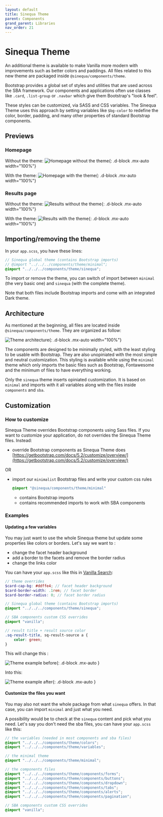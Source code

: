 ```yaml
---
layout: default
title: Sinequa Theme
parent: Components
grand_parent: Libraries
nav_order: 21
---
```


# Sinequa Theme

An additional theme is available to make Vanilla more modern with improvements such as better colors and paddings. All files related to this new theme are packaged inside `@sinequa/components/theme`.

Bootstrap provides a global set of styles and utilities that are used across the SBA framework. Our components and applications often use classes like `.card`, `.list-group` or `.navbar` which give them Bootstrap's "look & feel".

These styles can be customized, via SASS and CSS variables. The Sinequa Theme uses this approach by setting variables like `$bg-color` to redefine the color, border, padding, and many other properties of standard Bootstrap components.

## Previews

### Homepage

Without the theme:
![Homepage without the theme]({{site.baseurl}}assets/modules/theme/theme-1.png){: .d-block .mx-auto width="100%"}

With the theme:
![Homepage with the theme]({{site.baseurl}}assets/modules/theme/theme-2.png){: .d-block .mx-auto width="100%"}

### Results page

Without the theme:
![Results without the theme]({{site.baseurl}}assets/modules/theme/theme-3.png){: .d-block .mx-auto width="100%"}

With the theme:
![Results with the theme]({{site.baseurl}}assets/modules/theme/theme-4.png){: .d-block .mx-auto width="100%"}

## Importing/removing the theme

In your `app.scss`, you have these lines:

```scss
// Sinequa global theme (contains Bootstrap imports)
// @import "../../../components/theme/minimal";
@import "../../../components/theme/sinequa";
```

To import or remove the theme, you can switch of import between `minimal` (the very basic one) and `sinequa` (with the complete theme).

Note that both files include Bootstrap imports and come with an integrated Dark theme.

## Architecture

As mentioned at the beginning, all files are located inside `@sinequa/components/theme`. They are organized as follow:

![Theme architecture]({{site.baseurl}}assets/modules/theme/theme-architecture.png){: .d-block .mx-auto width="100%"}

The components are designed to be minimally styled, with the least styling to be usable with Bootstrap. They are also unopiniated with the most simple and neutral customization. This styling is available while using the `minimal` theme which only imports the basic files such as Bootstrap, Fontawesome and the minimum of files to have everything working.

Only the `sinequa` theme inserts opiniated customization. It is based on `minimal` and imports with it all variables along with the files inside `components` and `sba`.

## Customization

### How to customize

Sinequa Theme overrides Bootstrap components using Sass files.
If you want to customize your application, do not overrides the Sinequa Theme files. Instead:

* override Bootstrap components as Sinequa Theme does [https://getbootstrap.com/docs/5.2/customize/overview/](https://getbootstrap.com/docs/5.2/customize/overview/)

OR

* import our `minimalist` Bootstrap files and write your custom css rules

  ```scss
  @import "@sinequa/components/theme/minimal"
  ```
  * contains Bootstrap imports
  * contains recommended imports to work with SBA components

### Examples

#### Updating a few variables

You may just want to use the whole Sinequa theme but update some properties like colors or borders. Let's say we want to :
* change the facet header background
* add a border to the facets and remove the border radius
* change the links color

You can have your `app.scss` like this in [Vanilla Search](../apps/2-vanilla-search.html):

```scss
// theme overrides
$card-cap-bg: #ddffe4; // facet header background
$card-border-width: .1rem; // facet border
$card-border-radius: 0; // facet border radius

// Sinequa global theme (contains Bootstrap imports)
@import "../../../components/theme/sinequa";

// SBA components custom CSS overrides
@import "vanilla";

// result title + result source color
.sq-result-title, sq-result-source a {
    color: green;
}
```

This will change this :

![Theme example before]({{site.baseurl}}assets/modules/theme/theme-example-1.png){: .d-block .mx-auto }

Into this:

![Theme example after]({{site.baseurl}}assets/modules/theme/theme-example-2.png){: .d-block .mx-auto }


#### Customize the files you want

You may also not want the whole package from what `sinequa` offers. In that case, you can import `minimal` and just what you need.

A possibility would be to check at the `sinequa` content and pick what you need. Let's say you don't need the sba files, you can have your `app.scss` like this:

```scss
// the variables (needed in most components and sba files)
@import "../../../components/theme/colors";
@import "../../../components/theme/variables";

// the minimal theme
@import "../../../components/theme/minimal";

// the components files
@import "../../../components/theme/components/forms";
@import "../../../components/theme/components/buttons";
@import "../../../components/theme/components/dropdown";
@import "../../../components/theme/components/tabs";
@import "../../../components/theme/components/alerts";
@import "../../../components/theme/components/pagination";

// SBA components custom CSS overrides
@import "vanilla";
```